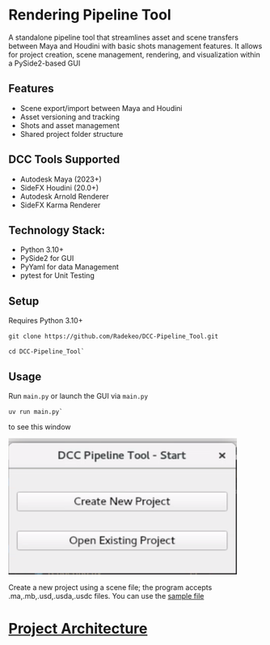 # Rendering Pipeline Tool

A standalone pipeline tool that streamlines asset and scene transfers between Maya and Houdini with basic shots management features. It allows for project creation, scene management, rendering, and visualization within a PySide2-based GUI

## Features
- Scene export/import between Maya and Houdini 
- Asset versioning and tracking
- Shots and asset management
- Shared project folder structure

## DCC Tools Supported
- Autodesk Maya (2023+)
- SideFX Houdini (20.0+)
- Autodesk Arnold Renderer
- SideFX Karma Renderer

## Technology Stack:
- Python 3.10+
- PySide2 for GUI
- PyYaml for data Management
- pytest for Unit Testing

## Setup
Requires Python 3.10+
 
 ``` 
 git clone https://github.com/Radekeo/DCC-Pipeline_Tool.git
 ```

```
cd DCC-Pipeline_Tool`
```



## Usage
Run `main.py` or launch the GUI via `main.py`

```
uv run main.py`
```

to see this window

![Start Window](sample/start.png)

Create a new project using a scene file; the program accepts .ma,.mb,.usd,.usda,.usdc files. You can use the [sample file](sample/scene.mb)



# [Project Architecture](architecture.md)